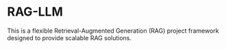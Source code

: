 # RAG-LLM
This is a flexible Retrieval-Augmented Generation (RAG) project framework designed to provide scalable RAG solutions.

